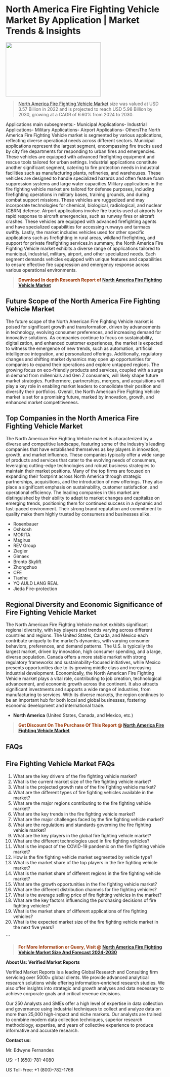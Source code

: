 <p><h1>North America Fire Fighting Vehicle Market By Application | Market Trends & Insights</h1><p><img class="aligncenter size-medium wp-image-105565" src="https://ffe5etoiles.com/wp-content/uploads/2025/01/MST7-300x171.png" alt="" width="300" height="171" /></p><blockquote><p><a href="https://www.verifiedmarketreports.com/download-sample/?rid=50997&utm_source=Github-NA&utm_medium=384" target="_blank">North America Fire Fighting Vehicle Market</a> size was valued at USD 3.57 Billion in 2022 and is projected to reach USD 5.98 Billion by 2030, growing at a CAGR of 6.60% from 2024 to 2030.</p></blockquote>Applications main subsegments:- Municipal Applications- Industrial Applications- Military Applications- Airport Applications- OthersThe North America Fire Fighting Vehicle market is segmented by various applications, reflecting diverse operational needs across different sectors. Municipal applications represent the largest segment, encompassing fire trucks used by city fire departments for responding to urban fires and emergencies. These vehicles are equipped with advanced firefighting equipment and rescue tools tailored for urban settings. Industrial applications constitute another significant segment, catering to fire protection needs in industrial facilities such as manufacturing plants, refineries, and warehouses. These vehicles are designed to handle specialized hazards and often feature foam suppression systems and large water capacities.Military applications in the fire fighting vehicle market are tailored for defense purposes, including firefighting operations in military bases, training grounds, and during combat support missions. These vehicles are ruggedized and may incorporate technologies for chemical, biological, radiological, and nuclear (CBRN) defense. Airport applications involve fire trucks used at airports for rapid response to aircraft emergencies, such as runway fires or aircraft crashes. These vehicles are equipped with advanced firefighting agents and have specialized capabilities for accessing runways and tarmacs swiftly. Lastly, the market includes vehicles used for other specific applications such as firefighting in rural areas, wildland firefighting, and support for private firefighting services.In summary, the North America Fire Fighting Vehicle market exhibits a diverse range of applications tailored to municipal, industrial, military, airport, and other specialized needs. Each segment demands vehicles equipped with unique features and capabilities to ensure effective fire suppression and emergency response across various operational environments.</p><blockquote><p><span style="color: #993300;"><strong>Download In depth Research Report of <a href="https://www.verifiedmarketreports.com/download-sample/?rid=50997&utm_source=Github-NA&utm_medium=384">North America Fire Fighting Vehicle Market</a></strong></span></p></blockquote><h2>Future Scope of the North America Fire Fighting Vehicle Market</h2><p>The future scope of the North American Fire Fighting Vehicle market is poised for significant growth and transformation, driven by advancements in technology, evolving consumer preferences, and increasing demand for innovative solutions. As companies continue to focus on sustainability, digitalization, and enhanced customer experiences, the market is expected to witness the emergence of new trends, such as automation, artificial intelligence integration, and personalized offerings. Additionally, regulatory changes and shifting market dynamics may open up opportunities for companies to expand their operations and explore untapped regions. The growing focus on eco-friendly products and services, coupled with a surge in demand from millennials and Gen Z consumers, will likely shape future market strategies. Furthermore, partnerships, mergers, and acquisitions will play a key role in enabling market leaders to consolidate their position and diversify their portfolios. Overall, the North American Fire Fighting Vehicle market is set for a promising future, marked by innovation, growth, and enhanced market competitiveness.</p><h2>Top Companies in the North America Fire Fighting Vehicle Market</h2><p>The North American Fire Fighting Vehicle market is characterized by a diverse and competitive landscape, featuring some of the industry's leading companies that have established themselves as key players in innovation, growth, and market influence. These companies typically offer a wide range of products and services that cater to the evolving needs of consumers, leveraging cutting-edge technologies and robust business strategies to maintain their market positions. Many of the top firms are focused on expanding their footprint across North America through strategic partnerships, acquisitions, and the introduction of new offerings. They also place a significant emphasis on sustainability, customer satisfaction, and operational efficiency. The leading companies in this market are distinguished by their ability to adapt to market changes and capitalize on emerging trends, positioning them for continued success in a dynamic and fast-paced environment. Their strong brand reputation and commitment to quality make them highly trusted by consumers and businesses alike.</p><p><ul><li>Rosenbauer </li><li> Oshkosh </li><li> MORITA </li><li> Magirus </li><li> REV Group </li><li> Ziegler </li><li> Gimaex </li><li> Bronto Skylift </li><li> Zhongzhuo </li><li> CFE </li><li> Tianhe </li><li> YQ AULD LANG REAL </li><li> Jieda Fire-protection</li></ul></p><h2>Regional Diversity and Economic Significance of Fire Fighting Vehicle Market</h2><p>The North American Fire Fighting Vehicle market exhibits significant regional diversity, with key players and trends varying across different countries and regions. The United States, Canada, and Mexico each contribute uniquely to the market’s dynamics, with varying consumer behaviors, preferences, and demand patterns. The U.S. is typically the largest market, driven by innovation, high consumer spending, and a large, diverse population. Canada offers a more stable market with strong regulatory frameworks and sustainability-focused initiatives, while Mexico presents opportunities due to its growing middle class and increasing industrial development. Economically, the North American Fire Fighting Vehicle market plays a vital role, contributing to job creation, technological advancement, and economic growth across the continent. It also attracts significant investments and supports a wide range of industries, from manufacturing to services. With its diverse markets, the region continues to be an important hub for both local and global businesses, fostering economic development and international trade.</p><ul> <li><strong>North America</strong> (United States, Canada, and Mexico, etc.)</li></ul><blockquote><p><span style="color: #993300;"><strong>Get Discount On The Purchase Of This Report @ <a href="https://www.verifiedmarketreports.com/ask-for-discount/?rid=50997&utm_source=Github-NA&utm_medium=384">North America Fire Fighting Vehicle Market</a></strong></span></p></blockquote><h2>FAQs</h2><p> <h2>Fire Fighting Vehicle Market FAQs</h1> <ol> <li>What are the key drivers of the fire fighting vehicle market?</div><div></li> <li>What is the current market size of the fire fighting vehicle market?</div><div></li> <li>What is the projected growth rate of the fire fighting vehicle market?</div><div></li> <li>What are the different types of fire fighting vehicles available in the market?</div><div></li> <li>What are the major regions contributing to the fire fighting vehicle market?</div><div></li> <li>What are the key trends in the fire fighting vehicle market?</div><div></li> <li>What are the major challenges faced by the fire fighting vehicle market?</div><div></li> <li>What are the regulations and standards governing the fire fighting vehicle market?</div><div></li> <li>What are the key players in the global fire fighting vehicle market?</div><div></li> <li>What are the different technologies used in fire fighting vehicles?</div><div></li> <li>What is the impact of the COVID-19 pandemic on the fire fighting vehicle market?</div><div></li> <li>How is the fire fighting vehicle market segmented by vehicle type?</div><div></li> <li>What is the market share of the top players in the fire fighting vehicle market?</div><div></li> <li>What is the market share of different regions in the fire fighting vehicle market?</div><div></li> <li>What are the growth opportunities in the fire fighting vehicle market?</div><div></li> <li>What are the different distribution channels for fire fighting vehicles?</div><div></li> <li>What is the average selling price of fire fighting vehicles in the market?</div><div></li> <li>What are the key factors influencing the purchasing decisions of fire fighting vehicles?</div><div></li> <li>What is the market share of different applications of fire fighting vehicles?</div><div></li> <li>What is the expected market size of the fire fighting vehicle market in the next five years?</div><div></li> </ol></body></html>```</p><blockquote><p><span style="color: #993300;"><strong>For More Information or Query, Visit @ <a href="https://www.verifiedmarketreports.com/product/global-fire-fighting-vehicle-market-2019-by-manufacturers-regions-type-and-application-forecast-to-2024/">North America Fire Fighting Vehicle Market Size And Forecast 2024-2030</a></strong></span></p></blockquote><p><strong>About Us: Verified Market Reports</strong></p><p>Verified Market Reports is a leading Global Research and Consulting firm servicing over 5000+ global clients. We provide advanced analytical research solutions while offering information-enriched research studies. We also offer insights into strategic and growth analyses and data necessary to achieve corporate goals and critical revenue decisions.</p><p>Our 250 Analysts and SMEs offer a high level of expertise in data collection and governance using industrial techniques to collect and analyze data on more than 25,000 high-impact and niche markets. Our analysts are trained to combine modern data collection techniques, superior research methodology, expertise, and years of collective experience to produce informative and accurate research.</p><p><strong>Contact us:</strong></p><p>Mr. Edwyne Fernandes</p><p>US: +1 (650)-781-4080</p><p>US Toll-Free: +1 (800)-782-1768</p>
